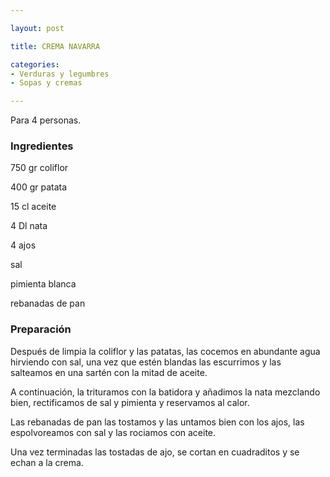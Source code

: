 ```yaml
---

layout: post

title: CREMA NAVARRA

categories:
- Verduras y legumbres
- Sopas y cremas

---
```


Para 4 personas.

<h3>Ingredientes</h3>

750 gr coliflor

400 gr patata

15 cl aceite

4 Dl nata

4 ajos

sal

pimienta blanca

rebanadas de pan

<h3>Preparación</h3>

Después de limpia la coliflor y las patatas, las cocemos en abundante agua hirviendo con sal, una vez que estén blandas las escurrimos y las salteamos en una sartén con la mitad de aceite.

A continuación, la trituramos con la batidora y añadimos la nata mezclando bien, rectificamos de sal y pimienta y reservamos al calor.

Las rebanadas de pan las tostamos y las untamos bien con los ajos, las espolvoreamos con sal y las rociamos con aceite.

Una vez terminadas las tostadas de ajo, se cortan en cuadraditos y se echan a la crema.